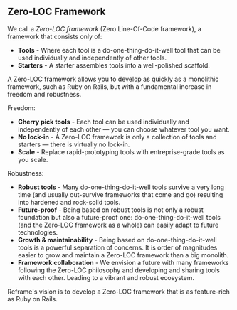 ## Zero-LOC Framework

We call a *Zero-LOC framework* (Zero Line-Of-Code framework),
a framework that consists only of:
- **Tools** -
  Where each tool is a do-one-thing-do-it-well tool
  that can be used individually and independently of other tools.
- **Starters** -
  A starter assembles tools into a well-polished scaffold.

A Zero-LOC framework allows you to develop as quickly as a monolithic framework,
such as Ruby on Rails,
but with a fundamental increase in freedom and robustness.

Freedom:
- **Cherry pick tools** -
  Each tool can be used individually and independently of each other &mdash; you can choose whatever tool you want.
- **No lock-in** -
  A Zero-LOC framework is only a collection of tools and starters &mdash; there is virtually no lock-in.
- **Scale** -
  Replace rapid-prototyping tools with entreprise-grade tools as you scale.

Robustness:
- **Robust tools** -
  Many do-one-thing-do-it-well tools
  survive a very long time (and usually out-survive frameworks that come and go) resulting into hardened and rock-solid tools.
- **Future-proof** -
  Being based on robust tools is not only a robust foundation but also a future-proof one:
  do-one-thing-do-it-well tools (and the Zero-LOC framework as a whole) can easily adapt to future technologies.
- **Growth & maintainability** -
  Being based on do-one-thing-do-it-well tools is a powerful separation of concerns.
  It is order of magnitudes easier to grow and maintain a Zero-LOC framework than a big monolith.
- **Framework collaboration** -
  We envision a future with
  many frameworks following the Zero-LOC philosophy and
  developing and sharing tools with each other.
  Leading to a vibrant and robust ecosystem.

Reframe's vision is to develop a Zero-LOC framework that is as feature-rich as Ruby on Rails.
